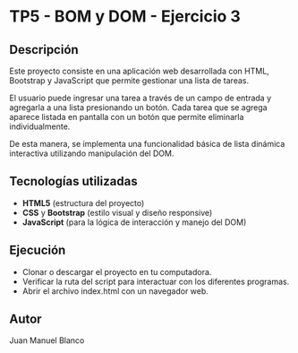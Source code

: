 # TP5 - BOM y DOM - Ejercicio 3

## Descripción

Este proyecto consiste en una aplicación web desarrollada con HTML, Bootstrap y JavaScript que permite gestionar una lista de tareas.

El usuario puede ingresar una tarea a través de un campo de entrada y agregarla a una lista presionando un botón. Cada tarea que se agrega aparece listada en pantalla con un botón que permite eliminarla individualmente. 

De esta manera, se implementa una funcionalidad básica de lista dinámica interactiva utilizando manipulación del DOM.

## Tecnologías utilizadas

- **HTML5** (estructura del proyecto)
- **CSS** y **Bootstrap** (estilo visual y diseño responsive)
- **JavaScript** (para la lógica de interacción y manejo del DOM)

## Ejecución

- Clonar o descargar el proyecto en tu computadora.
- Verificar la ruta del script para interactuar con los diferentes programas.
- Abrir el archivo index.html con un navegador web.

## Autor

Juan Manuel Blanco